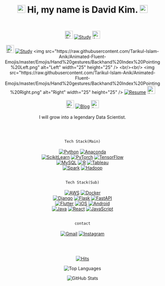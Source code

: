 <div align="center">

# <img src="https://raw.githubusercontent.com/Tarikul-Islam-Anik/Animated-Fluent-Emojis/master/Emojis/Hand%20gestures/Hand%20with%20Fingers%20Splayed.png" alt="Hand with Fingers Splayed" width="25" height="25" /> Hi, my name is David Kim. <img src="https://raw.githubusercontent.com/Tarikul-Islam-Anik/Animated-Fluent-Emojis/master/Emojis/Smilies/Smiling%20Face%20with%20Sunglasses.png" alt="Sunglasses" width="25" height="25" />

<br/>

<img src="https://raw.githubusercontent.com/Tarikul-Islam-Anik/Animated-Fluent-Emojis/master/Emojis/Hand%20gestures/Backhand%20Index%20Pointing%20Right.png" alt="Right" width="25" height="25" /> [![Study](https://img.shields.io/badge/Study-3776AB?style=flat-square&logo=Bookstack&logoColor=white)](https://github.com/HiMyNameIsDavidKim/Study) <img src="https://raw.githubusercontent.com/Tarikul-Islam-Anik/Animated-Fluent-Emojis/master/Emojis/Hand%20gestures/Backhand%20Index%20Pointing%20Left.png" alt="Left" width="25" height="25" />
<br/><br/>
<img src="https://raw.githubusercontent.com/Tarikul-Islam-Anik/Animated-Fluent-Emojis/master/Emojis/Hand%20gestures/Backhand%20Index%20Pointing%20Right.png" alt="Right" width="25" height="25" /> [![Study](https://img.shields.io/badge/Paper-181717?style=flat-square&logo=GitHub&logoColor=white)]([https://github.com/HiMyNameIsDavidKim/Study](https://github.com/HiMyNameIsDavidKim/fcvit)) <img src="https://raw.githubusercontent.com/Tarikul-Islam-Anik/Animated-Fluent-Emojis/master/Emojis/Hand%20gestures/Backhand%20Index%20Pointing%20Left.png" alt="Left" width="25" height="25" />
<br/><br/>
<img src="https://raw.githubusercontent.com/Tarikul-Islam-Anik/Animated-Fluent-Emojis/master/Emojis/Hand%20gestures/Backhand%20Index%20Pointing%20Right.png" alt="Right" width="25" height="25" /> [![Resume](https://img.shields.io/badge/Resume-4285F4?style=flat-square&logo=googledocs&logoColor=white)](https://github.com/HiMyNameIsDavidKim/Study/tree/main/6Project/resume) <img src="https://raw.githubusercontent.com/Tarikul-Islam-Anik/Animated-Fluent-Emojis/master/Emojis/Hand%20gestures/Backhand%20Index%20Pointing%20Left.png" alt="Left" width="25" height="25" />
<br/><br/>
<img src="https://raw.githubusercontent.com/Tarikul-Islam-Anik/Animated-Fluent-Emojis/master/Emojis/Hand%20gestures/Backhand%20Index%20Pointing%20Right.png" alt="Right" width="25" height="25" /> [![Blog](https://img.shields.io/badge/Blog-EA4335?style=flat-square&logo=tistory&logoColor=white)](https://davidlds.tistory.com/) <img src="https://raw.githubusercontent.com/Tarikul-Islam-Anik/Animated-Fluent-Emojis/master/Emojis/Hand%20gestures/Backhand%20Index%20Pointing%20Left.png" alt="Left" width="25" height="25" />
<br/><br/>
I will grow into a legendary Data Scientist.
<br/><br/>

<br/>

`Tech Stack(Main)`
<br/><br/>
[![Python](https://img.shields.io/badge/Python-3776AB?style=flat-square&logo=Python&logoColor=white)](https://python.org)
[![Anaconda](https://img.shields.io/badge/Anaconda-6DB33F?style=flat-square&logo=Anaconda&logoColor=white)](https://www.anaconda.com/)
<br/>
[![ScikitLearn](https://img.shields.io/badge/ScikitLearn-F7931E?style=flat-square&logo=scikit-learn&logoColor=white)](https://scikit-learn.org/)
[![PyTorch](https://img.shields.io/badge/PyTorch-EE4C2C?style=flat-square&logo=PyTorch&logoColor=white)](https://pytorch.org/)
[![TensorFlow](https://img.shields.io/badge/TensorFlow-FF6F00?style=flat-square&logo=TensorFlow&logoColor=white)](https://www.tensorflow.org/)
<br/>
[![MySQL](https://img.shields.io/badge/MySQL-4479A1?style=flat-square&logo=MySQL&logoColor=white)](https://www.mysql.com/)
[![R](https://img.shields.io/badge/R-276DC3?style=flat-square&logo=R&logoColor=white)](https://www.r-project.org/)
[![Tableau](https://img.shields.io/badge/Tableau-E97627?style=flat-square&logo=polestar&logoColor=white)](https://www.tableau.com/)
<br/>
[![Spark](https://img.shields.io/badge/Spark-E25A1C?style=flat-square&logo=ApacheSpark&logoColor=white)](https://spark.apache.org/)
[![Hadoop](https://img.shields.io/badge/Hadoop-66CCFF?style=flat-square&logo=ApacheHadoop&logoColor=white)](https://hadoop.apache.org/)
<br/><br/>

`Tech Stack(Sub)`
<br/><br/>
[![AWS](https://img.shields.io/badge/AWS-232F3E?style=flat-square&logo=amazonwebservices&logoColor=white)](https://aws.amazon.com/)
[![Docker](https://img.shields.io/badge/Docker-2496ED?style=flat-square&logo=Docker&logoColor=white)](https://www.docker.com/)
<br/>
[![Django](https://img.shields.io/badge/Django-092E20?style=flat-square&logo=Django&logoColor=white)](https://www.djangoproject.com/)
[![Flask](https://img.shields.io/badge/Flask-000000?style=flat-square&logo=Flask&logoColor=white)](https://flask.palletsprojects.com/)
[![FastAPI](https://img.shields.io/badge/FastAPI-009688?style=flat-square&logo=FastAPI&logoColor=white)](https://fastapi.tiangolo.com/)
<br/>
[![Flutter](https://img.shields.io/badge/Flutter-02569B?style=flat-square&logo=Flutter&logoColor=white)](https://flutter.dev/)
[![iOS](https://img.shields.io/badge/iOS-000000?style=flat-square&logo=Apple&logoColor=white)](https://developer.apple.com/ios/)
[![Android](https://img.shields.io/badge/Android-3DDC84?style=flat-square&logo=Android&logoColor=white)](https://developer.android.com/)
<br/>
[![Java](https://img.shields.io/badge/Java-2F2625?style=flat-square&logo=coffeescript&logoColor=white)](https://www.java.com/)
[![React](https://img.shields.io/badge/React-61DAFB?style=flat-square&logo=React&logoColor=white)](https://reactjs.org/)
[![JavaScript](https://img.shields.io/badge/javascript-F7DF1E?style=flat-square&logo=javascript&logoColor=white)](https://developer.mozilla.org/en-US/docs/Web/JavaScript)
<br/><br/>

`contact`
<br/><br/>
[![Gmail](https://img.shields.io/badge/Gmail-EA4335?style=flat-square&logo=Gmail&logoColor=white)](mailto:rkfka1401@gmail.com)
[![Instagram](https://img.shields.io/badge/Instagram-CB3F7C?style=flat-square&logo=Instagram&logoColor=white)](https://www.instagram.com/ga_lahm/)
<br/><br/>

<br/>

[![Hits](https://hits.seeyoufarm.com/api/count/incr/badge.svg?url=https%3A%2F%2Fgithub.com%2FHiMyNameIsDavidKim%2Fhit-counter&count_bg=%2300DFFF&title_bg=%23555555&icon=&icon_color=%23E7E7E7&title=%F0%9F%98%86&edge_flat=false)](https://hits.seeyoufarm.com)

![Top Languages](https://github-readme-stats.vercel.app/api/top-langs/?username=HiMyNameIsDavidKim&layout=compact&bg_color=30,e96443,904e95&title_color=fff&text_color=fff)

![GitHub Stats](https://github-readme-stats.vercel.app/api?username=HiMyNameIsDavidKim&show_icons=true&include_all_commits=true&bg_color=30,e96443,904e95&title_color=fff&text_color=fff)

</div>
